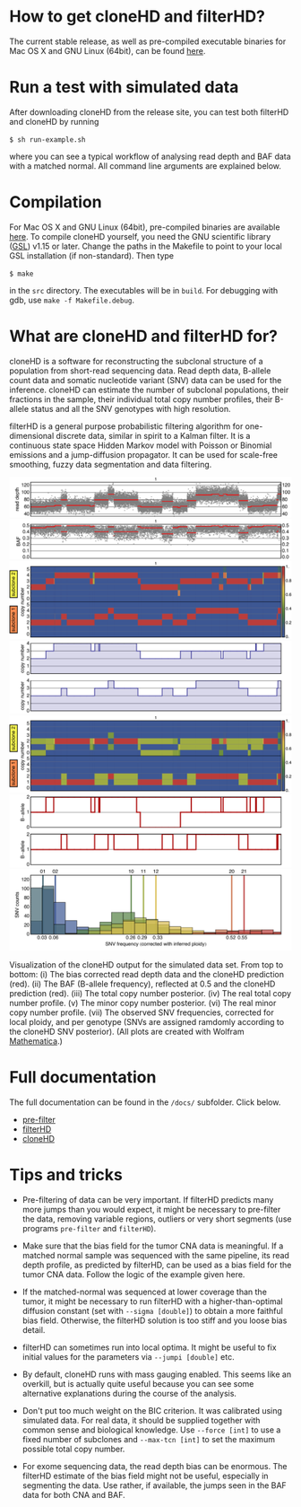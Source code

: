 # How to get cloneHD and filterHD?

The current stable release, as well as pre-compiled executable binaries 
for Mac OS X and GNU Linux (64bit), can be found [here](https://github.com/andrej-fischer/cloneHD/releases). 

# Run a test with simulated data

After downloading cloneHD from the release site, you can test both filterHD and cloneHD by running

`$ sh run-example.sh`

where you can see a typical workflow of analysing read depth and BAF
data with a matched normal. All command line arguments are explained below.

# Compilation  

For Mac OS X and GNU Linux (64bit), pre-compiled binaries are available [here](https://github.com/andrej-fischer/cloneHD/releases). To compile cloneHD yourself, you need the GNU scientific library ([GSL](http://www.gnu.org/software/gsl/)) v1.15 or later. Change the paths in the Makefile to point to your local GSL installation (if non-standard). Then type 

`$ make`

in the `src` directory. The executables will be in `build`. For debugging with gdb, use `make -f Makefile.debug`.

# What are cloneHD and filterHD for?

cloneHD is a software for reconstructing the subclonal structure of a
population from short-read sequencing data. Read depth
data, B-allele count data and somatic nucleotide variant (SNV) data can be
used for the inference. cloneHD can estimate the number of subclonal
populations, their fractions in the sample, their individual total copy number profiles, 
their B-allele status and all the SNV genotypes with high resolution.

filterHD is a general purpose probabilistic filtering algorithm for one-dimensional
discrete data, similar in spirit to a Kalman filter. It is a continuous state
space Hidden Markov model with Poisson or Binomial emissions and a
jump-diffusion propagator. It can be used for scale-free smoothing, 
fuzzy data segmentation and data filtering. 

![cna gof](/images/cna.gof.png "CNA goodness of fit")
![baf gof](/images/baf.gof.png "BAF goodness of fit")
![cna post](/images/cna.post.png "CNA posterior")
![cna real](/images/cna.real.png "CNA real profile")
![baf post](/images/baf.post.png "BAF posterior")
![baf real](/images/baf.real.png "BAF real profile")
![snv gof](/images/snv.gof.png "SNV goodness of fit")

Visualization of the cloneHD output for the simulated data set. From
top to bottom: 
(i) The bias corrected read depth data and the cloneHD
prediction (red).
(ii) The BAF (B-allele frequency), reflected at 0.5 and the cloneHD prediction (red).
(iii) The total copy number posterior.
(iv) The real total copy number profile.
(v) The minor copy number posterior.
(vi) The real minor copy number profile.
(vii) The observed SNV frequencies, corrected for local ploidy, and per genotype (SNVs are assigned ramdomly according to the cloneHD SNV posterior).
(All plots are created with Wolfram [Mathematica](http://www.wolfram.com/mathematica/).)

# Full documentation

The full documentation can be found in the `/docs/` subfolder. Click below.

*  [pre-filter](/docs/README-pre-filter.md)
*  [filterHD](/docs/README-filterHD.md)
*  [cloneHD](/docs/README-cloneHD.md)

# Tips and tricks

*  Pre-filtering of data can be very important. If filterHD predicts
   many more jumps than you would expect, it might be necessary to
   pre-filter the data, removing variable regions, outliers or very short 
   segments (use programs `pre-filter` and `filterHD`).

*  Make sure that the bias field for the tumor CNA data is
   meaningful. If a matched normal sample was sequenced with the same
   pipeline, its read depth profile, as predicted by filterHD, can be used as a
   bias field for the tumor CNA data. Follow the logic of the example
   given here.

*  If the matched-normal was sequenced at lower coverage than the tumor, it might be necessary 
   to run filterHD with a higher-than-optimal diffusion constant (set with `--sigma [double]`)
   to obtain a more faithful bias field. Otherwise, the filterHD solution is too stiff and 
   you loose bias detail.

*  filterHD can sometimes run into local optima. It might be useful to
   fix initial values for the parameters via `--jumpi [double]` etc.

*  By default, cloneHD runs with mass gauging enabled. This seems like
   an overkill, but is actually quite useful because you can see some
   alternative explanations during the course of the analysis.

*  Don't put too much weight on the BIC criterion. It was calibrated
   using simulated data. For real data, it should be supplied together with
   common sense and biological knowledge. Use `--force [int]` to use a
   fixed number of subclones and `--max-tcn [int]` to set the maximum possible total
   copy number.

*  For exome sequencing data, the read depth bias can be enormous. The filterHD estimate 
   of the bias field might not be useful, especially in segmenting the data.
   Use rather, if available, the jumps seen in the BAF data for both CNA and BAF.


